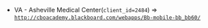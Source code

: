  - VA - Asheville Medical Center(`client_id=2484`) => [`http://cboacademy.blackboard.com/webapps/Bb-mobile-bb_bb60/`](http://cboacademy.blackboard.com/webapps/Bb-mobile-bb_bb60/)

